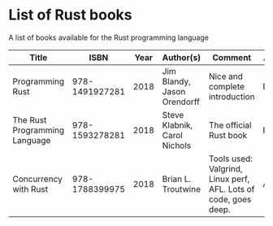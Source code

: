 # List of Rust books
A list of books available for the Rust programming language

Title | ISBN | Year | Author(s) | Comment | Audience
----- | ---- | ---- | --------- | ----------- | --------
Programming Rust | 978-1491927281 | 2018 | Jim Blandy, Jason Orendorff | Nice and complete introduction | Beginners
The Rust Programming Language | 978-1593278281 | 2018 | Steve Klabnik, Carol Nichols | The official Rust book | Beginners
Concurrency with Rust | 978-1788399975 | 2018 | Brian L. Troutwine | Tools used: Valgrind, Linux perf, AFL. Lots of code, goes deep. | Advanced
